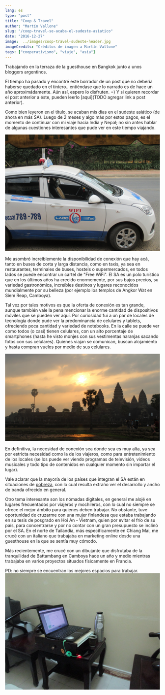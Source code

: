 ```yaml
---
lang: es
type: "post"
title: "Coop & Travel"
author: "Martín Vallone"
slug: "/coop-travel-se-acaba-el-sudeste-asiatico"
date: "2016-12-27"
image:  ../images/coop-travel-sudeste-header.jpg
imageCredits: "Créditos de imagen a Martín Vallone"
tags: ["cooperativismo", "viaje", "asia"]
---
```



Trabajando en la terraza de la guesthouse en Bangkok junto a unos bloggers argentinos.

El tiempo ha pasado y encontré este borrador de un post que no debería haberse quedado en el tintero.. entiéndase que lo narrado es de hace un año aproximádamente. Aún así, espero lo disfruten. =) Y si quieren recordar el post anterior a éste, pueden leerlo [aquí](TODO agregar link a post anterior).

Como bien leyeron en el título, se acaban mis días en el sudeste asiático (de ahora en más SA). Luego de 2 meses y algo más por estos pagos, es el momento de continuar con mi viaje hacia India y Nepal; no sin antes hablar de algunas cuestiones interesantes que pude ver en este tiempo viajando.

<img src="../images/coop-travel-sudeste-1.JPG" alt="Taxi con WiFi en Da Lat, Vietnam." width="600"/>

Me asombró increíblemente la disponibilidad de conexión que hay acá, tanto en buses de corta y larga distancia, como en taxis, ya sea en restaurantes, terminales de buses, hostels o supermercados, en todos lados se puede encontrar un cartel de "Free WiFi". El SA es un polo turístico que en los últimos años ha crecido enormemente, por sus bajos precios, su variedad gastronómica, increíbles destinos y lugares reconocidos mundialmente por su belleza (por ejemplo los templos de Angkor Wat en Siem Reap, Camboya).

Tal vez por tales motivos es que la oferta de conexión es tan grande, aunque también vale la pena mencionar la enorme cantidad de dispositivos móviles que se pueden ver aquí. Por curiosidad fui a un par de locales de tecnología donde pude ver la predominancia de celulares y tablets, ofreciendo poca cantidad y variedad de notebooks. En la calle se puede ver como todos (o casi) tienen celulares, con un alto porcentaje de smartphones (hasta he visto monjes con sus vestimentas naranjas sacando fotos con sus celulares). Quienes viajan se comunican, buscan alojamiento y hasta compran vuelos por medio de sus celulares.

<img src="../images/coop-travel-sudeste-2.JPG" alt="Amanecer en Angkor Wat, Siem Reap, Camboya." width="600"/>

En definitiva, la necesidad de conexión sea donde sea es muy alta, ya sea por estricta necesidad como la de los viajeros, como para entretenimiento de los locales (se los puede ver viendo programas de televisión, videos musicales y todo tipo de contenidos en cualquier momento sin importar el lugar).

Vale aclarar que la mayoría de los países que integran el SA están en situaciones de [pobreza](http://es.wikipedia.org/wiki/Anexo:Pa%C3%ADses_del_Sudeste_asi%C3%A1tico_por_PIB_%28nominal%29_pasado_y_futuro), con lo cual resulta extraño ver el desarrollo y ancho de banda ofrecido en general.




Otro tema interesante son los nómadas digitales, en general me alojé en lugares frecuentados por viajeros y mochileros, con lo cual no siempre se ofrece el mejor ámbito para quienes deben trabajar. No obstante, tuve oportunidad de cruzarme con una mujer finlandesa que estaba trabajando en su tesis de posgrado en Hoi An - Vietnam, quien por evitar el frío de su país, para concentrarse y por no contar con un gran presupuesto se inclinó por el SA. En el norte de Tailandia, más específicamente en Chiang Mai, me crucé con un italiano que trabajaba en marketing online desde una guesthouse en la que se sentía muy cómodo.

Más recientemente, me crucé con un dibujante que disfrutaba de la tranquilidad de Battambang en Camboya hace un año y medio mientras trabajaba en varios proyectos situados físicamente en Francia.




PD: no siempre se encuentran los mejores espacios para trabajar.
<img src="../images/coop-travel-sudeste-3.JPG" alt="En algún alojamiento de Ninh Bing, Vietnam." width="600"/>